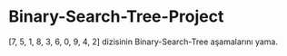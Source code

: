 # Binary-Search-Tree-Project
[7, 5, 1, 8, 3, 6, 0, 9, 4, 2] dizisinin Binary-Search-Tree aşamalarını yama.
